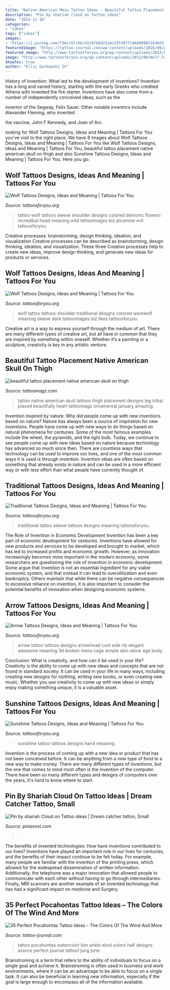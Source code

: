 ```yaml
---
title: "Native American Mmiw Tattoo Ideas - Beautiful Tattoo Placement Native American Skull On Thigh"
description: "Pin by shariah cloud on tattoo ideas"
date: "2022-11-18"
categories:
- "ideas"
tags: ["ideas"]
images:
- "https://i.pinimg.com/736x/67/b6/d3/67b6d31a422dfd97f1466099021636d3.jpg"
featuredImage: "https://tattoo-journal.com/wp-content/uploads/2016/09/pocahontas-tattoo1.jpg"
featured_image: "http://www.tattoosforyou.org/wp-content/uploads/2013/09/Traditional-Tattoo-Sleeve.jpg"
image: "http://www.tattoosforyou.org/wp-content/uploads/2013/09/Wolf-Tattoo.jpg"
ShowToc: true
author: "Ellis Gutkowski IV"
---
```



History of Invention: What led to the development of inventions?
Invention has a long and varied history, starting with the early Greeks who credited Athena with invented the
fire starter. Inventions have also come from a number of independently conceived ideas, such as the

inventor of the Segway, Felix Sauer. Other notable inventors include Alexander Fleming, who invented

the vaccine, John F Kennedy, and Joan of Arc.

	

		
looking for Wolf Tattoos Designs, Ideas and Meaning | Tattoos For You you've visit to the right place. We have 8 Images about Wolf Tattoos Designs, Ideas and Meaning | Tattoos For You like Wolf Tattoos Designs, Ideas and Meaning | Tattoos For You, beautiful tattoo placement native american skull on thigh and also Sunshine Tattoos Designs, Ideas and Meaning | Tattoos For You. Here you go:
		
    
## Wolf Tattoos Designs, Ideas And Meaning | Tattoos For You

<img loading=lazy src="http://www.tattoosforyou.org/wp-content/uploads/2013/09/Wolf-Tattoo.jpg" onerror="this.onerror=null;this.src='https://tse2.mm.bing.net/th?id=OIP.RZSFqS6tTWqApI2XhtnzIQHaLG&amp;pid=15.1';" alt="Wolf Tattoos Designs, Ideas and Meaning | Tattoos For You">

_Source: tattoosforyou.org_

>tattoo wolf tattoos sleeve shoulder designs colored demonic flowers incredibal head meaning wild tattooimages biz picsmine evil tattoosforyou. 

	

Creative processes: brainstorming, design thinking, ideation, and visualization
Creative processes can be described as brainstorming, design thinking, ideation, and visualization. These three Creative processes help to create new ideas, improve design thinking, and generate new ideas for products or services.

    
## Wolf Tattoos Designs, Ideas And Meaning | Tattoos For You

<img loading=lazy src="http://www.tattoosforyou.org/wp-content/uploads/2013/09/Traditional-Wolf-Tattoo1-659x1024.jpg" onerror="this.onerror=null;this.src='https://tse2.mm.bing.net/th?id=OIP.WAr0TS4bwB_pThJklX3bOwHaLg&amp;pid=15.1';" alt="Wolf Tattoos Designs, Ideas and Meaning | Tattoos For You">

_Source: tattoosforyou.org_

>wolf tattoo tattoos shoulder traditional designs colored werewolf meaning sleeve dark tattooimages biz likes tattoosforyou. 

	

Creative art is a way to express yourself through the medium of art. There are many different types of creative art, but all have in common that they are inspired by something within oneself. Whether it’s a painting or a sculpture, creativity is key in any artistic venture.

    
## Beautiful Tattoo Placement Native American Skull On Thigh

<img loading=lazy src="https://tattoomagz.com/wp-content/uploads/2014/01/beautiful-tattoo-placement-native-american-skull-on-thigh.jpg" onerror="this.onerror=null;this.src='https://tse1.mm.bing.net/th?id=OIP.Moy_LhKnZtEDScKP1lKtrQHaHa&amp;pid=15.1';" alt="beautiful tattoo placement native american skull on thigh">

_Source: tattoomagz.com_

>tattoo native american skull tattoos thigh placement designs leg tribal placed beautifully heart tattoomagz ornamental january amazing. 

	

Invention inspired by nature: Why did people come up with new inventions based on nature?
Nature has always been a source of inspiration for new inventions. People have come up with new ways to do things based on natural phenomena for centuries. Some of the most famous examples include the wheel, the pyramids, and the light bulb. Today, we continue to see people come up with new ideas based on nature because technology has advanced so much since then. There are countless ways that technology can be used to improve our lives, and one of the most common ways it is used is through invention. Invention ideas are often based on something that already exists in nature and can be used in a more efficient way or with less effort than what people have currently thought of.

    
## Traditional Tattoos Designs, Ideas And Meaning | Tattoos For You

<img loading=lazy src="http://www.tattoosforyou.org/wp-content/uploads/2013/09/Traditional-Tattoo-Sleeve.jpg" onerror="this.onerror=null;this.src='https://tse1.mm.bing.net/th?id=OIP.Vjnp2nfe9z0ZWGuIhaBlmwHaJ4&amp;pid=15.1';" alt="Traditional Tattoos Designs, Ideas and Meaning | Tattoos For You">

_Source: tattoosforyou.org_

>traditional tattoo sleeve tattoos designs meaning tattoosforyou. 

	

The Role of Invention in Economic Development
Invention has been a key part of economic development for centuries. Inventions have allowed for new products and services to be developed and brought to market, which has led to increased profits and economic growth. 
However, as innovation increasingly becomes more important in the modern economy, some researchers are questioning the role of invention in economic development. Some argue that invention is not an essential ingredient for any viable economic system, and that instead it can lead to overutilization and even bankruptcy. Others maintain that while there can be negative consequences to excessive reliance on invention, it is also important to consider the potential benefits of innovation when designing economic systems.

    
## Arrow Tattoos Designs, Ideas And Meaning | Tattoos For You

<img loading=lazy src="http://www.tattoosforyou.org/wp-content/uploads/2013/10/Arrow-Tattoo-764x1024.jpg" onerror="this.onerror=null;this.src='https://tse3.mm.bing.net/th?id=OIP.eivjRRatM04TdPbv2M9PqQHaJ7&amp;pid=15.1';" alt="Arrow Tattoos Designs, Ideas and Meaning | Tattoos For You">

_Source: tattoosforyou.org_

>arrow tattoo tattoos designs arrowhead cool side rib elegant awesome meaning 3d broken mens cage simple skin stone age body. 

	

Conclusion: What is creativity, and how can it be used in your life?
Creativity is the ability to come up with new ideas and concepts that are not found in standard society. It can be used in your life in many ways, including creating new designs for clothing, writing new books, or even creating new music. Whether you use creativity to come up with new ideas or simply enjoy making something unique, it is a valuable asset.

    
## Sunshine Tattoos Designs, Ideas And Meaning | Tattoos For You

<img loading=lazy src="https://www.tattoosforyou.org/wp-content/uploads/2016/08/Sunshine-Tattoo-on-Hand.jpg" onerror="this.onerror=null;this.src='https://tse2.mm.bing.net/th?id=OIP.Yry4CPFenTib154eimUJLQHaHa&amp;pid=15.1';" alt="Sunshine Tattoos Designs, Ideas and Meaning | Tattoos For You">

_Source: tattoosforyou.org_

>sunshine tattoo tattoos designs hand meaning. 

	

Invention is the process of coming up with a new idea or product that has not been conceived before. It can be anything from a new type of food to a new way to make money. There are many different types of inventions, but the one that comes to mind most often is the invention of the computer. There have been so many different types and designs of computers over the years, it's hard to know where to start.

    
## Pin By Shariah Cloud On Tattoo Ideas | Dream Catcher Tattoo, Small

<img loading=lazy src="https://i.pinimg.com/736x/67/b6/d3/67b6d31a422dfd97f1466099021636d3.jpg" onerror="this.onerror=null;this.src='https://tse4.mm.bing.net/th?id=OIP.pANPt3tJp2aBw2PjX59NDAHaNL&amp;pid=15.1';" alt="Pin by shariah Cloud on Tattoo ideas | Dream catcher tattoo, Small">

_Source: pinterest.com_

>. 

	

The benefits of invented technologies: How have inventions contributed to our lives?
Inventions have played an important role in our lives for centuries, and the benefits of their impact continue to be felt today. For example, many people are familiar with the invention of the printing press, which allowed for the widespread dissemination of written information. Additionally, the telephone was a major innovation that allowed people to communicate with each other without having to go through intermediaries. Finally, MRI scanners are another example of an invented technology that has had a significant impact on medicine and Surgery.

    
## 35 Perfect Pocahontas Tattoo Ideas – The Colors Of The Wind And More

<img loading=lazy src="https://tattoo-journal.com/wp-content/uploads/2016/09/pocahontas-tattoo1.jpg" onerror="this.onerror=null;this.src='https://tse1.mm.bing.net/th?id=OIP.ClE1X63SP2X7xM4rCh21xQHaHa&amp;pid=15.1';" alt="35 Perfect Pocahontas Tattoo Ideas – The Colors Of The Wind And More">

_Source: tattoo-journal.com_

>tattoo pocahontas watercolor lion ankle wind colors half designs source perfect journal tattoo1 jung june. 

	

Brainstroming is a term that refers to the ability of individuals to focus on a single goal and achieve it. Brainstroming is often used in business and work environments, where it can be an advantage to be able to focus on a single task. It can also be beneficial in learning new information, especially if the goal is large enough to encompass all of the information available.

